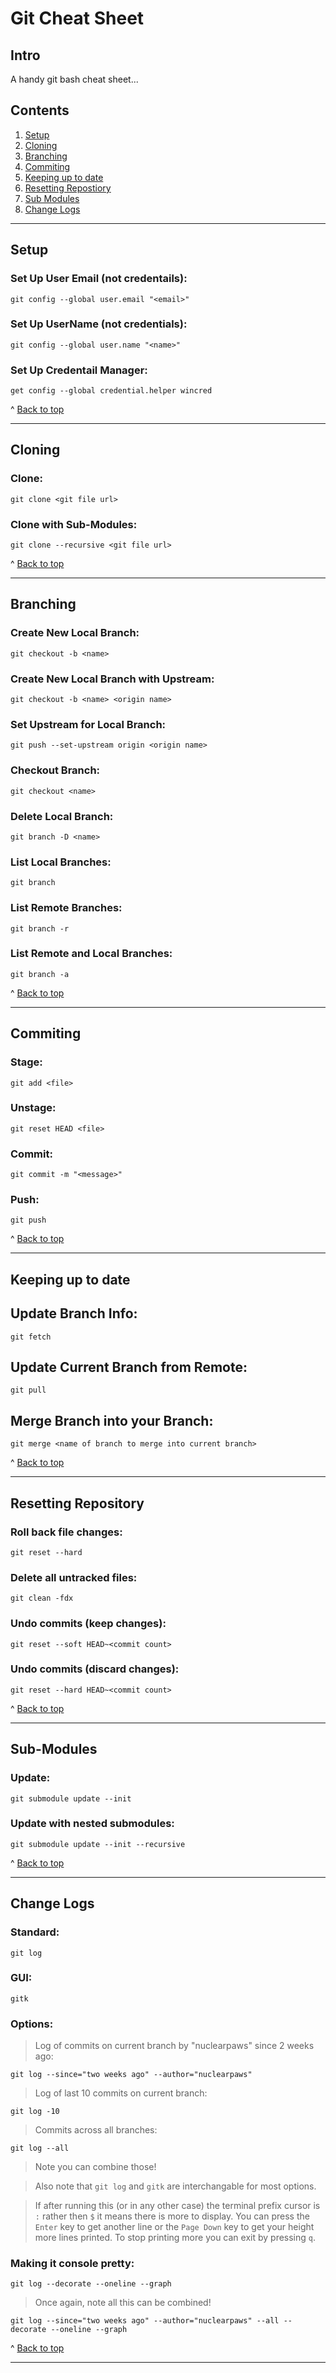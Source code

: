 # Git Cheat Sheet

## Intro

A handy git bash cheat sheet...

## Contents

1) [Setup](#Setup)
1) [Cloning](#Cloning)
1) [Branching](#Branching)
1) [Commiting](#Commiting)
1) [Keeping up to date](#Keeping-up-to-date)
1) [Resetting Repostiory](#Resetting-Repository)
1) [Sub Modules](#Sub-Modules)
1) [Change Logs](#Change-Logs)

---

## Setup

### Set Up User Email (not credentails):
```
git config --global user.email "<email>"
```

### Set Up UserName (not credentials):
```
git config --global user.name "<name>"
```

### Set Up Credentail Manager:
```
get config --global credential.helper wincred
```

^ [Back to top](#Git-Cheat-Sheet)

---

## Cloning

### Clone:
```
git clone <git file url>
```

### Clone with Sub-Modules:
```
git clone --recursive <git file url>
```

^ [Back to top](#Git-Cheat-Sheet)

---

## Branching

### Create New Local Branch:
```
git checkout -b <name>
```

### Create New Local Branch with Upstream:
```
git checkout -b <name> <origin name>
```

### Set Upstream for Local Branch:
```
git push --set-upstream origin <origin name>
```

### Checkout Branch:
```
git checkout <name>
```

### Delete Local Branch:
```
git branch -D <name>
```

### List Local Branches:
```
git branch
```

### List Remote Branches:
```
git branch -r
```

### List Remote and Local Branches:
```
git branch -a
```

^ [Back to top](#Git-Cheat-Sheet)

---

## Commiting

### Stage:
```
git add <file>
```

### Unstage:
```
git reset HEAD <file>
```

### Commit:
```
git commit -m "<message>"
```

### Push:
```
git push
```

^ [Back to top](#Git-Cheat-Sheet)

---

## Keeping up to date

## Update Branch Info:
```
git fetch
```

## Update Current Branch from Remote:
```
git pull
```

## Merge Branch into your Branch:
```
git merge <name of branch to merge into current branch>
```

^ [Back to top](#Git-Cheat-Sheet)

---

## Resetting Repository

### Roll back file changes:
```
git reset --hard
```

### Delete all untracked files:
```
git clean -fdx
```

### Undo commits (keep changes):
```
git reset --soft HEAD~<commit count>
```

### Undo commits (discard changes):
```
git reset --hard HEAD~<commit count>
```

^ [Back to top](#Git-Cheat-Sheet)

---

## Sub-Modules

### Update:
```
git submodule update --init
```

### Update with nested submodules:
```
git submodule update --init --recursive
```

^ [Back to top](#Git-Cheat-Sheet)

---

## Change Logs

### Standard:
```
git log
```

### GUI:
```
gitk
```

### Options:

> Log of commits on current branch by "nuclearpaws" since 2 weeks ago:

```
git log --since="two weeks ago" --author="nuclearpaws"
```

> Log of last 10 commits on current branch:
```
git log -10
```

> Commits across all branches:
```
git log --all
```

> Note you can combine those!

> Also note that `git log` and `gitk` are interchangable for most options.

> If after running this (or in any other case) the terminal prefix cursor is `:` rather then `$` it means there is more to display. You can press the `Enter` key to get another line or the `Page Down` key to get your height more lines printed. To stop printing more you can exit by pressing `q`.

### Making it console pretty:
```
git log --decorate --oneline --graph
```

> Once again, note all this can be combined!

```
git log --since="two weeks ago" --author="nuclearpaws" --all --decorate --oneline --graph
```

^ [Back to top](#Git-Cheat-Sheet)

---